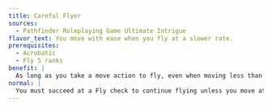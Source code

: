 ```yaml
---
title: Careful Flyer
sources:
  - Pathfinder Roleplaying Game Ultimate Intrigue
flavor_text: You move with ease when you fly at a slower rate.
prerequisites:
  - Acrobatic
  - Fly 5 ranks
benefit: |
  As long as you take a move action to fly, even when moving less than half your speed, you do not need to succeed at a Fly check to continue flying. When moving less than half your speed in a round, you also gain a +2 bonus on Acrobatics checks to avoid attacks of opportunity and a +2 bonus to your AC against attacks of opportunity you provoke because of movement.
normal: |
  You must succeed at a Fly check to continue flying unless you move at least half your speed.
---
```



